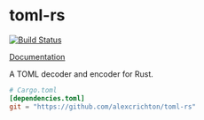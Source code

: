 # toml-rs

[![Build Status](https://travis-ci.org/alexcrichton/toml-rs.svg?branch=master)](https://travis-ci.org/alexcrichton/toml-rs)

[Documentation](http://alexcrichton.com/toml-rs/toml/index.html)

A TOML decoder and encoder for Rust.

```toml
# Cargo.toml
[dependencies.toml]
git = "https://github.com/alexcrichton/toml-rs"
```

